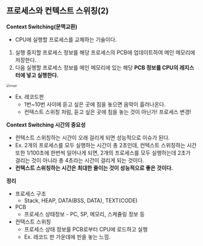 ## 프로세스와 컨텍스트 스위칭(2)

**Context Switching(문맥교환)**

- CPU에 실행할 프로세스를 교체하는 기술이다.

1. 실행 중지할 프로세스 정보를 해당 프로세스의 PCB에 업데이트하여 메인 메모리에 저장한다.
2. 다음 실행할 프로세스 정보를 메인 메모리에 있는 해당 **PCB 정보를 CPU의 레지스터에 넣고 실행한다.**

<img src="https://user-images.githubusercontent.com/40616436/81197464-424b0f00-8ffb-11ea-8487-00dfcde89692.png" alt="image" style="zoom:50%;" />

- Ex. 레코드판
  - 1번~10번 사이에 듣고 싶은 곳에 침을 놓으면 음악이 흘러나온다.
  - 컨텍스트 스위칭 처럼, 듣고 싶은 곳에 침을 놓는 것이 아닌가! 프로세스 변경!



**Context Switching 시간의 중요성**

- 컨텍스트 스위칭하는 시간이 오래 걸리게 되면 성능적으로 이슈가 된다.
- Ex. 2개의 프로세스를 모두 실행하는 시간이 총 2초인데, 컨텍스트 스위칭하는 시간 또한 1/100초에 한번씩 일어나게 되면, 2개의 프로세스를 모두 실행하는데 2초가 걸리는 것이 아니라 총 4초라는 시간이 걸리게 되는 것이다.
- **컨텍스트 스위칭하는 시간은 최대한 줄이는 것이 성능적으로 좋은 것이다.**



**정리**

- 프로세스 구조
  - Stack, HEAP, DATA(BSS, DATA), TEXT(CODE)
- PCB
  - 프로세스 상태정보 - PC, SP, 메모리, 스케쥴링 정보 등
- 컨텍스트 스위칭
  - 프로세스 상태 정보를 PCB로부터 CPU에 로드하고 실행
  - Ex. 레코드 판 가운데에 핀을 놓는 느낌.